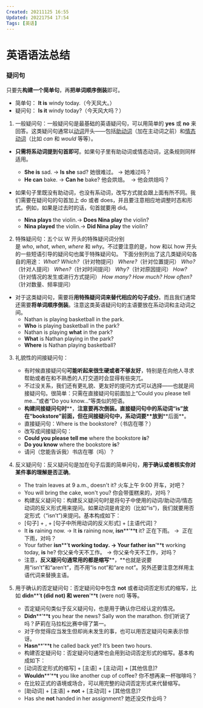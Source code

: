 ```yaml
---
Created: 20211125 16:55
Updated: 20221754 17:54
Tags: [英语]
---
```


# 英语语法总结
### 疑问句
只要先**构建一个简单句**，再**把单词顺序倒装**即可。
- 简单句： **It is** windy today.（今天风大。）
- 疑问句： **Is it** windy today?（今天风大吗？）

1. 一般疑问句：一般疑问句是最基础的英语疑问句，可以用简单的 **yes** 或 **no** 来回答。这类疑问句通常以[动词](https://www.fluentu.com/blog/english/commonly-used-english-verbs/)开头——包括[助动词](http://esl.fis.edu/grammar/rules/auxil.htm)（加在主动词之前）和[情态动词](http://esl.fis.edu/grammar/rules/modal.htm)（比如 _can_ 和 _would_ 等等）。
- **只需将系动词提到句首即可**。如果句子里有助动词或情态动词，这条规则同样适用。
	- **She is** sad. → **Is she** sad? 她很难过。 → 她难过吗？
	- **He can** bake. → **Can he** bake? 他会烘焙。  → 他会烘焙吗？

- 如果句子里既没有助动词，也没有系动词，改写方式就会跟上面有所不同。我们需要在疑问句的句首加上 do 或者 does，并且要注意相应地调整时态和形式。例如，如果是过去时的话，句首就要用 did。
	- **Nina plays** the violin.→ **Does Nina play** the violin?
	- **Nina played** the violin.→ **Did Nina play** the violin?

2. 特殊疑问句：五个以 W 开头的特殊疑问词分别是 _who_, _what_, _when_, _where_ 和 _why_。不过要注意的是，how 和以 how 开头的一些短语引导的疑问句也属于特殊疑问句。
	下面分别列出了这几类疑问句各自的用途：
	_What? Which?_（针对物提问）
	_Where?_（针对位置提问）
	_Who?_（针对人提问）
	_When?_（针对时间提问）
	_Why?_（针对原因提问）
	_How?_（针对情况的发生或进行方式提问）
	_How many? How much? How often?_（针对数量、频率提问）
- 对于这类疑问句，需要将**用特殊疑问词来替代相应的句子成分**。而且我们通常还需要**将单词顺序倒装**。注意这类英语疑问句的主语要放在系动词和主动词之间。
	- Nathan is playing basketball in the park.
	- **Who** is playing basketball in the park?
	- Nathan is playing **what** in the park?
	- **What** is Nathan playing in the park?
	- **Where** is Nathan playing basketball?

3. 礼貌性的间接疑问句：
	- 有时候直接疑问句**可能听起来很生硬或者不够友好**，特别是在向他人寻求帮助或者在和不熟悉的人打交道时会显得有些突兀。
	- 不过没关系，我们还有更礼貌、更友好的提问方式可以选择——也就是间接疑问句。很简单：只需在直接疑问句前面加上“Could you please tell me…”或者“Do you know…”等类似的短语。
	- **构建间接疑问句时****，****注意要再次倒装**。直接疑问句中的系动词“is”放在“bookstore”**前面**，但在间接疑问句中，系动词要**放到****后面**。
	- 直接疑问句：Where is the bookstore?（书店在哪？）
	- 改写成间接疑问句：
	- **Could you please tell me** where the bookstore **is**?
	- **Do you know** where the bookstore **is**?
	- 请问（您能告诉我）书店在哪（吗）？

4. 反义疑问句：反义疑问句是加在句子后面的简单问句，**用于确认或者核实你对某件事的理解是否正确**。
	- The train leaves at 9 a.m., doesn't it? 火车上午 9:00 开车，对吧？
	- You will bring the cake, won't you? 你会带蛋糕来的，对吗？
	- 构建反义疑问句：构建反义疑问句时是将句子中使用的动词/助动词/情态动词的反义形式用来提问。如果动词是肯定的（比如“is”)，我们就要用否定形式（“isn’t”)来提问。基本构成如下：
	- [句子] + , + [句子中所用动词的反义形式] + [主语代词]？
	- It **is** raining now. → It **is** raining now, **isn****’****t** it? 正在下雨。 →  正在下雨，对吗？
	- Your father **isn****’****t** working today. → Your father **isn****’****t** working today, **is** he? 你父亲今天不工作。 → 你父亲今天不工作，对吗？
	- 注意，**反义疑问句通常用的都是缩写****，**也就是说要用“isn’t”和“aren’t”，而不用“is not”和“are not”。另外还要注意怎样用主语代词来替换主语。

5. 用于确认的否定疑问句：否定疑问句中包含 **not** 或者动词否定形式的缩写，比如 **didn****’****t** (did not) 和 **weren****’****t** (were not) 等等。
	- 否定疑问句类似于反义疑问句，也是用于确认你已经认定的情况。
	- **Didn****’****t** you hear the news? Sally won the marathon. 你们听说了吗？萨莉在马拉松比赛中得了第一。
	- 对于你觉得应当发生但却尚未发生的事，也可以用否定疑问句来表示惊讶。
	- **Hasn****’****t** he called back yet? It’s been two hours.
	- 构建否定疑问句：否定疑问句通常也会用到动词否定形式的缩写。基本构成如下：
	- [动词否定形式的缩写] + [主语] + [主动词] + [其他信息]?
	- **Wouldn****’****t** you like another cup of coffee? 你不想再来一杯咖啡吗？
	- 在比较正式的语境或场合，可以用完整的动词否定形式来代替缩写。
	- [助动词] + [主语] + **not** + [主动词] + [其他信息]?
	- Has she **not** handed in her assignment? 她还没交作业吗？
